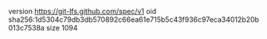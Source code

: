 version https://git-lfs.github.com/spec/v1
oid sha256:1d5304c79db3db570892c66ea61e715b5c43f936c97eca34012b20b013c7538a
size 1094
